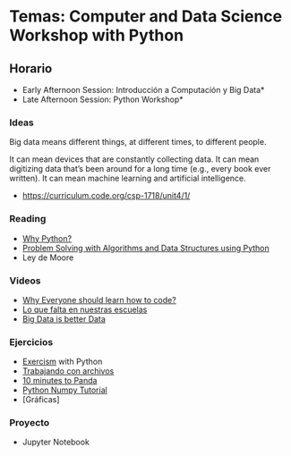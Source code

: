 
# Temas: Computer and Data Science Workshop with Python

## Horario

* Early Afternoon Session: Introducción a Computación y Big Data*
* Late Afternoon Session: Python Workshop*

### Ideas

Big data means different things, at different times, to different people.

It can mean devices that are constantly collecting data.
It can mean digitizing data that’s been around for a long time (e.g., every book ever written).
It can mean machine learning and artificial intelligence.

- https://curriculum.code.org/csp-1718/unit4/1/

### Reading

- [Why Python?](http://interactivepython.org/runestone/static/pythonds/index.html)
- [Problem Solving with Algorithms and Data Structures using Python](http://interactivepython.org/runestone/static/pythonds/index.html)
- Ley de Moore

### Videos
- [Why Everyone should learn how to code?](https://www.youtube.com/watch?v=nKIu9yen5nc)
- [Lo que falta en nuestras escuelas](https://www.youtube.com/watch?v=EGgdCryC8Uo)
- [Big Data is better Data](https://www.ted.com/talks/kenneth_cukier_big_data_is_better_data/transcript)

### Ejercicios

- [Exercism](https://exercism.io/tracks/python) with Python
- [Trabajando con archivos](https://pythonforbiologists.com/working-with-files/)
- [10 minutes to Panda](https://pandas.pydata.org/pandas-docs/stable/10min.html)
- [Python Numpy Tutorial](http://cs231n.github.io/python-numpy-tutorial/)
- [Gráficas]

### Proyecto
- Jupyter Notebook
